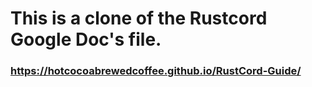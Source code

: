 # This is a clone of the Rustcord Google Doc's file.  
### https://hotcocoabrewedcoffee.github.io/RustCord-Guide/
